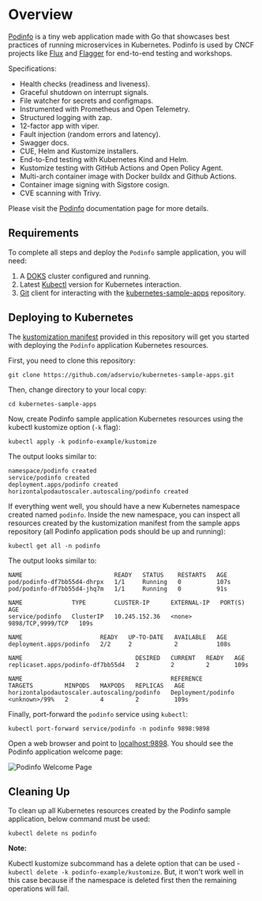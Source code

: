 # Overview

[Podinfo](https://github.com/stefanprodan/podinfo) is a tiny web application made with Go that showcases best practices of running microservices in Kubernetes. Podinfo is used by CNCF projects like [Flux](https://github.com/fluxcd/flux2) and [Flagger](https://github.com/fluxcd/flagger) for end-to-end testing and workshops.

Specifications:

- Health checks (readiness and liveness).
- Graceful shutdown on interrupt signals.
- File watcher for secrets and configmaps.
- Instrumented with Prometheus and Open Telemetry.
- Structured logging with zap.
- 12-factor app with viper.
- Fault injection (random errors and latency).
- Swagger docs.
- CUE, Helm and Kustomize installers.
- End-to-End testing with Kubernetes Kind and Helm.
- Kustomize testing with GitHub Actions and Open Policy Agent.
- Multi-arch container image with Docker buildx and Github Actions.
- Container image signing with Sigstore cosign.
- CVE scanning with Trivy.

Please visit the [Podinfo](https://github.com/stefanprodan/podinfo) documentation page for more details.

## Requirements

To complete all steps and deploy the `Podinfo` sample application, you will need:

1. A [DOKS](https://docs.digitalocean.com/products/kubernetes/quickstart) cluster configured and running.
2. Latest [Kubectl](https://kubernetes.io/docs/tasks/tools/#kubectl) version for Kubernetes interaction.
3. [Git](https://git-scm.com/downloads) client for interacting with the [kubernetes-sample-apps](https://github.com/digitalocean/kubernetes-sample-apps) repository.

## Deploying to Kubernetes

The [kustomization manifest](kustomize/kustomization.yaml) provided in this repository will get you started with deploying the `Podinfo` application Kubernetes resources.

First, you need to clone this repository:

```shell
git clone https://github.com/adservio/kubernetes-sample-apps.git
```

Then, change directory to your local copy:

```shell
cd kubernetes-sample-apps
```

Now, create Podinfo sample application Kubernetes resources using the kubectl kustomize option (`-k` flag):

```shell
kubectl apply -k podinfo-example/kustomize
```

The output looks similar to:

```text
namespace/podinfo created
service/podinfo created
deployment.apps/podinfo created
horizontalpodautoscaler.autoscaling/podinfo created
```

If everything went well, you should have a new Kubernetes namespace created named `podinfo`. Inside the new namespace, you can inspect all resources created by the kustomization manifest from the sample apps repository (all Podinfo application pods should be up and running):

```shell
kubectl get all -n podinfo
```

The output looks similar to:

```text
NAME                          READY   STATUS    RESTARTS   AGE
pod/podinfo-df7bb55d4-dhrpx   1/1     Running   0          107s
pod/podinfo-df7bb55d4-jhq7m   1/1     Running   0          91s

NAME              TYPE        CLUSTER-IP      EXTERNAL-IP   PORT(S)             AGE
service/podinfo   ClusterIP   10.245.152.36   <none>        9898/TCP,9999/TCP   109s

NAME                      READY   UP-TO-DATE   AVAILABLE   AGE
deployment.apps/podinfo   2/2     2            2           108s

NAME                                DESIRED   CURRENT   READY   AGE
replicaset.apps/podinfo-df7bb55d4   2         2         2       109s

NAME                                          REFERENCE            TARGETS         MINPODS   MAXPODS   REPLICAS   AGE
horizontalpodautoscaler.autoscaling/podinfo   Deployment/podinfo   <unknown>/99%   2         4         2          109s
```

Finally, port-forward the `podinfo` service using `kubectl`:

```shell
kubectl port-forward service/podinfo -n podinfo 9898:9898
```

Open a web browser and point to [localhost:9898](http://localhost:9898/). You should see the Podinfo application welcome page:

![Podinfo Welcome Page](assets/images/podinfo-welcome-page.png)

## Cleaning Up

To clean up all Kubernetes resources created by the Podinfo sample application, below command must be used:

```shell
kubectl delete ns podinfo
```

**Note:**

Kubectl kustomize subcommand has a delete option that can be used - `kubectl delete -k podinfo-example/kustomize`. But, it won't work well in this case because if the namespace is deleted first then the remaining operations will fail.
